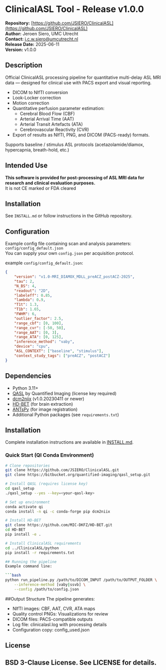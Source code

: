 # ClinicalASL Tool - Release v1.0.0

**Repository:** [https://github.com/JSIERO/ClinicalASL](https://github.com/JSIERO/ClinicalASL)  
**Author:** Jeroen Siero, UMC Utrecht  
**Contact:** j.c.w.siero@umcutrecht.nl  
**Release Date:** 2025-06-11  
**Version:** v1.0.0  

## Description

Official ClinicalASL processing pipeline for quantitative multi-delay ASL MRI data — designed for clinical use with PACS export and visual reporting.

- DICOM to NIfTI conversion
- Look-Locker correction
- Motion correction
- Quantitative perfusion parameter estimation:
    - Cerebral Blood Flow (CBF)
    - Arterial Arrival Time (AAT)
    - Arterial Transit Artefacts (ATA)
    - Cerebrovascular Reactivity (CVR)
- Export of results as NIfTI, PNG, and DICOM (PACS-ready) formats.

Supports baseline / stimulus ASL protocols (acetazolamide/diamox, hypercapnia, breath-hold, etc.)

## Intended Use

**This software is provided for post-processing of ASL MRI data for research and clinical evaluation purposes.**  
It is not CE marked or FDA cleared 

## Installation

See `INSTALL.md` or follow instructions in the GitHub repository.

## Configuration

Example config file containing scan and analysis parameters: `config/config_default.json`  
You can supply your own `config.json` per acquisition protocol.

example `config/config_default.json`:
```json
{
    "version": "v1.0-MRI_DIAMOX_MDLL_preACZ_postACZ-2025",
    "tau": 2,
    "N_BS": 4,
    "readout": "2D",
    "labeleff": 0.85,
    "lambda": 0.9,
    "T1t": 1.3,
    "T1b": 1.65,
    "FWHM": 6,
    "outlier_factor": 2.5,
    "range_cbf": [0, 100],
    "range_cvr": [-50, 50],
    "range_AAT": [0, 3],
    "range_ATA": [0, 125],
    "inference_method": "vaby",
    "device": "cpu",
    "ASL_CONTEXT": ["baseline", "stimulus"],
    "context_study_tags": ["preACZ", "postACZ"]
}
```
## Dependencies

- Python 3.11+
- [QASL](https://quantified-imaging.com/) by Quantified Imaging (license key required)
- [dcm2niix](https://github.com/rordenlab/dcm2niix) (v1.0.20230411 or newer)
- [HD-BET](https://github.com/MIC-DKFZ/HD-BET) (for brain extraction)
- [ANTsPy](https://github.com/ANTsX/ANTsPy) (for image registration)
- Additional Python packages (see `requirements.txt`)

## Installation

Complete installation instructions are available in [INSTALL.md](INSTALL.md).

### Quick Start (QI Conda Environment)
```bash
# Clone repositories
git clone https://github.com/JSIERO/ClinicalASL.git
git clone https://bitbucket.org/quantified-imaging/qasl_setup.git

# Install QASL (requires license key)
cd qasl_setup
./qasl_setup --yes --key=<your-qasl-key>

# Set up environment
conda activate qi
conda install -n qi -c conda-forge pip dcm2niix

# Install HD-BET
git clone https://github.com/MIC-DKFZ/HD-BET.git
cd HD-BET
pip install -e .

# Install ClinicalASL requirements
cd ../ClinicalASL/python
pip install -r requirements.txt

## Running the pipeline
Example command line:

```bash
python run_pipeline.py /path/to/DICOM_INPUT /path/to/OUTPUT_FOLDER \
    --inference-method [vaby|ssvb] \
    --config /path/to/config.json
```

##Output Structure
The pipeline generates:

- NIfTI images: CBF, AAT, CVR, ATA maps
- Quality control PNGs: Visualizations for review
- DICOM files: PACS-compatible outputs
- Log file: clinicalasl.log with processing details
- Configuration copy: config_used.json

## License

BSD 3-Clause License. See LICENSE for details.
---

